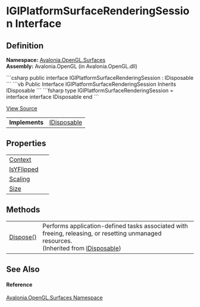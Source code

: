 # IGlPlatformSurfaceRenderingSession Interface




## Definition
**Namespace:** <a href="N_Avalonia_OpenGL_Surfaces">Avalonia.OpenGL.Surfaces</a>  
**Assembly:** Avalonia.OpenGL (in Avalonia.OpenGL.dll)

<Tabs groupId="api-code-preview">
<TabItem value="csharp" label="C#">
```csharp
public interface IGlPlatformSurfaceRenderingSession : IDisposable
```
</TabItem>
<TabItem value="vb" label="VB">
```vb
Public Interface IGlPlatformSurfaceRenderingSession
	Inherits IDisposable
```
</TabItem>
<TabItem value="fsharp" label="F#">
```fsharp
type IGlPlatformSurfaceRenderingSession = 
    interface
        interface IDisposable
    end
```
</TabItem>
</Tabs>



<a href="https://github.com/AvaloniaUI/Avalonia/tree/master/src/Avalonia.OpenGL/Surfaces/IGlPlatformSurfaceRenderingSession.cs" title="View the source code">View Source</a>

<table>
<tr><td><strong>Implements</strong></td><td><a href="https://learn.microsoft.com/dotnet/api/system.idisposable" target="_blank" rel="noopener noreferrer">IDisposable</a></td></tr>
</table>



## Properties
<table>
<tr>
<td><a href="P_Avalonia_OpenGL_Surfaces_IGlPlatformSurfaceRenderingSession_Context">Context</a></td>
<td> </td>
</tr>
<tr>
<td><a href="P_Avalonia_OpenGL_Surfaces_IGlPlatformSurfaceRenderingSession_IsYFlipped">IsYFlipped</a></td>
<td> </td>
</tr>
<tr>
<td><a href="P_Avalonia_OpenGL_Surfaces_IGlPlatformSurfaceRenderingSession_Scaling">Scaling</a></td>
<td> </td>
</tr>
<tr>
<td><a href="P_Avalonia_OpenGL_Surfaces_IGlPlatformSurfaceRenderingSession_Size">Size</a></td>
<td> </td>
</tr>
</table>

## Methods
<table>
<tr>
<td><a href="https://learn.microsoft.com/dotnet/api/system.idisposable.dispose" target="_blank" rel="noopener noreferrer">Dispose()</a></td>
<td>Performs application-defined tasks associated with freeing, releasing, or resetting unmanaged resources.<br />(Inherited from <a href="https://learn.microsoft.com/dotnet/api/system.idisposable" target="_blank" rel="noopener noreferrer">IDisposable</a>)</td>
</tr>
</table>

## See Also


#### Reference
<a href="N_Avalonia_OpenGL_Surfaces">Avalonia.OpenGL.Surfaces Namespace</a>  

